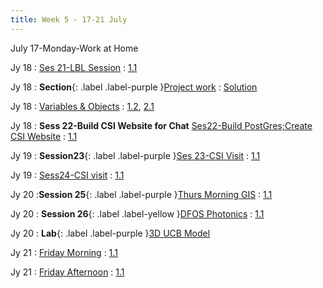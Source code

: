 ```yaml
---
title: Week 5 - 17-21 July
---
```

July 17-Monday-Work at Home

Jy 18
: [Ses 21-LBL Session](/InfrastructureChat/lecture/ses21jy18tuam)
  : [1.1](#)

Jy 18
: **Section**{: .label .label-purple }[Project work]()
  : [Solution](#)

Jy 18
: [Variables & Objects](#)
  : [1.2](#), [2.1](#)

Jy 18
: **Sess 22-Build CSI Website for Chat** [Ses22-Build PostGres;Create CSI Website](/InfrastructureChat/lecture/ses22jy18tupm)
  : [1.1](#)

Jy 19
: **Session23**{: .label .label-purple }[Ses 23-CSI Visit](/InfrastructureChat/lecture/ses23jy19wedam)
  : [1.1](#)

Jy 19
: [Sess24-CSI visit](/InfrastructureChat/lecture/ses24jy19wedpm)
  : [1.1](#)


Jy 20
:**Session 25**{: .label .label-purple }[Thurs Morning GIS](InfrastructureChat/lecture/ses25jy20tham)
  : [1.1](#)

Jy 20
: **Session 26**{: .label .label-yellow }[DFOS Photonics](/InfrastructureChat/lecture/ses26jy20thpm)
  : [1.1](#)

Jy 20
: **Lab**{: .label .label-purple }[3D UCB Model](https://drive.google.com/drive/folders/1CaSKnF1V0NdqQNpGc2nKFkrKnaJdAQ6p)

Jy 21
: [Friday Morning]()
  : [1.1](#)

Jy 21
: [Friday Afternoon]()
  : [1.1](#)
